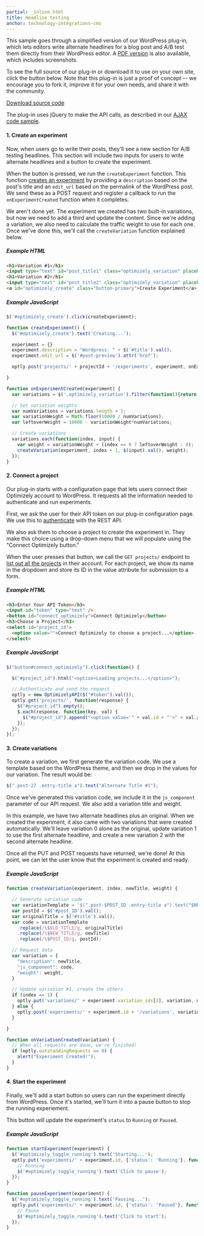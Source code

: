 ```yaml
---
partial: _inline.html
title: Headline testing
anchor: technology-integrations-cms
---
```


This sample goes through a simplified version of our WordPress plug-in, which lets editors write alternate headlines for a blog post and A/B test them directly from their WordPress editor. A [PDF version](https://blog.optimizely.com/wp-content/uploads/2015/05/OptimizelyHeadlineTesting.pdf) is also available, which includes screenshots.

To see the full source of our plug-in or download it to use on your own site, click the button below. Note that this plug-in is just a proof of concept -- we encourage you to fork it, improve it for your own needs, and share it with the community.

<a class="button" target="_blank" href="https://github.com/optimizely/wordpress-plugin">Download source code</a>

The plug-in uses jQuery to make the API calls, as described in our [AJAX code sample](#ajax).

#### 1. Create an experiment

Now, when users go to write their posts, they'll see a new section for A/B testing headlines. This section will include two inputs for users to write alternate headlines and a button to create the experiment.

When the button is pressed, we run the `createExperiment` function. This function [creates an experiment]({{site.paths.rest}}#create-experiment) by providing a `description` based on the post's title and an `edit_url` based on the permalink of the WordPress post. We send these as a POST request and register a callback to run the `onExperimentCreated` function when it completes.

We aren't done yet. The experiment we created has two built-in variations, but now we need to add a third and update the content. Since we're adding a variation, we also need to calculate the traffic weight to use for each one. Once we've done this, we'll call the `createVariation` function explained below.

##### Example HTML
```html
<h1>Variation #1</h1>
<input type="text" id="post_title1" class="optimizely_variation" placeholder="Alternate Title 1">
<h1>Variation #2</h1>
<input type="text" id="post_title2" class="optimizely_variation" placeholder="Alternate Title 2">
<a id="optimizely_create" class="button-primary">Create Experiment</a>
```

##### Example JavaScript
```js
$('#optimizely_create').click(createExperiment);

function createExperiment() {
  $('#optimizely_create').text('Creating...');

  experiment = {}
  experiment.description = "Wordpress: " + $('#title').val();
  experiment.edit_url = $('#post-preview').attr('href');

  optly.post('projects/' + projectId + '/experiments', experiment, onExperimentCreated);

}

function onExperimentCreated(experiment) {
  var variations = $('.optimizely_variation').filter(function(){return $(this).val().length > 0})

  // Set variation weights
  var numVariations = variations.length + 1;
  var variationWeight = Math.floor(10000 / numVariations);
  var leftoverWeight = 10000 - variationWeight*numVariations;

  // Create variations
  variations.each(function(index, input) {
    var weight = variationWeight + (index == 0 ? leftoverWeight : 0);
    createVariation(experiment, index + 1, $(input).val(), weight);
  });
}
```

#### 2. Connect a project
Our plug-in starts with a configuration page that lets users connect their Optimizely account to WordPress. It requests all the information needed to authenticate and run experiments.

First, we ask the user for their API token on our plug-in configuration page. We use this to [authenticate]({{site.paths.rest}}#authentication) with the REST API.

We also ask them to choose a project to create the experiment in. They make this choice using a drop-down menu that we will populate using the "Connect Optimizely button."

When the user presses that button, we call the `GET projects/` endpoint to [list out all the projects]({{site.paths.rest}}#list-projects) in their account. For each project, we show its name in the dropdown and store its ID in the value attribute for submission to a form.

##### Example HTML
```html
<h3>Enter Your API Token</h3>
<input id="token" type="text" />
<button id="connect_optimizely">Connect Optimizely</button>
<h3>Choose a Project</h3>
<select id="project_id">
  <option value="">Connect Optimizely to choose a project...</option>
</select>
```

##### Example JavaScript
```js
$("button#connect_optimizely").click(function() {

  $("#project_id").html("<option>Loading projects...</option>");

  // Authenticate and send the request
  optly = new OptimizelyAPI($("#token").val());
  optly.get('projects/', function(response) {
    $("#project_id").empty();
    $.each(response, function(key, val) {
      $("#project_id").append("<option value='" + val.id + "'>" + val.project_name + "</option>");
    });
  });
});
```

#### 3. Create variations

To create a variation, we first generate the variation code. We use a template based on the WordPress theme, and then we drop in the values for our variation. The result would be:

```js
$(".post-27 .entry-title a").text("Alternate Title #1");
```

Once we've generated this variation code, we include it in the `js_component` parameter of our API request. We also add a variation title and weight.

In this example, we have two alternate headlines plus an original. When we created the experiment, it also came with two variations that were created automatically. We'll leave variation 0 alone as the original, update variation 1 to use the first alternate headline, and create a new variation 2 with the second alternate headline.

Once all the PUT and POST requests have returned, we're done! At this point, we can let the user know that the experiment is created and ready.

##### Example JavaScript
```js
function createVariation(experiment, index, newTitle, weight) {

  // Generate variation code
  var variationTemplate = '$(".post-$POST_ID .entry-title a").text("$NEW_TITLE");';
  var postId = $('#post_ID').val();
  var originalTitle = $('#title').val();
  var code = variationTemplate
    .replace(/\$OLD_TITLE/g, originalTitle)
    .replace(/\$NEW_TITLE/g, newTitle)
    .replace(/\$POST_ID/g, postId);

  // Request data
  var variation = {
    "description": newTitle,
    "js_component": code,
    "weight": weight,
  }

  // Update variation #1, create the others
  if (index == 1) {
    optly.put('variations/' + experiment.variation_ids[1], variation, onVariationCreated);
  } else {
    optly.post('experiments/' + experiment.id + '/variations', variation, onVariationCreated);
  }

}

function onVariationCreated(variation) {
  // When all requests are done, we're finished!
  if (optly.outstandingRequests == 0) {
    alert("Experiment Created!");
  }
}
```

#### 4. Start the experiment
Finally, we'll add a start button so users can run the experiment directly from WordPress. Once it's started, we'll turn it into a pause button to stop the running experiement.

This button will update the experiment's `status` to `Running` or `Paused`.

##### Example JavaScript
```js
function startExperiment(experiment) {
  $('#optimizely_toggle_running').text('Starting...');
  optly.put('experiments/' + experiment.id, {'status': 'Running'}, function(response) {
    // Running
    $('#optimizely_toggle_running').text('Click to pause');
  });
}

function pauseExperiment(experiment) {
  $('#optimizely_toggle_running').text('Pausing...');
  optly.put('experiments/' + experiment.id, {'status': 'Paused'}, function(response) {
    // Pause
    $('#optimizely_toggle_running').text('Click to start');
  });
}
```
